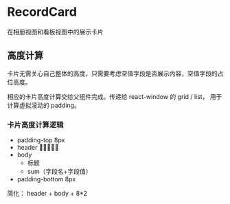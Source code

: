 # RecordCard 

在相册视图和看板视图中的展示卡片


## 高度计算

卡片无需关心自己整体的高度，只需要考虑空值字段是否展示内容，空值字段的占位高度。

相应的卡片高度计算交给父组件完成。传递给 react-window 的 grid / list， 用于计算虚拟滚动的 padding。

### 卡片高度计算逻辑

+ padding-top 8px 
+ header 
+ body 
  + 标题
  + sum（字段名+字段值）
+ padding-bottom 8px

简化： header + body + 8*2 